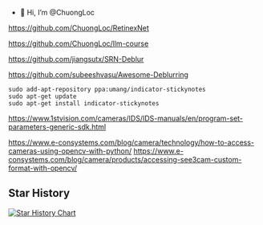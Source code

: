 - 👋 Hi, I’m @ChuongLoc

https://github.com/ChuongLoc/RetinexNet

https://github.com/ChuongLoc/llm-course

https://github.com/jiangsutx/SRN-Deblur

https://github.com/subeeshvasu/Awesome-Deblurring
    
    sudo add-apt-repository ppa:umang/indicator-stickynotes
    sudo apt-get update
    sudo apt-get install indicator-stickynotes

https://www.1stvision.com/cameras/IDS/IDS-manuals/en/program-set-parameters-generic-sdk.html

https://www.e-consystems.com/blog/camera/technology/how-to-access-cameras-using-opencv-with-python/
https://www.e-consystems.com/blog/camera/products/accessing-see3cam-custom-format-with-opencv/

<div class="hide-star">


## Star History

[![Star History Chart](https://api.star-history.com/svg?repos=ChuongLoc/ChuongLoc&type=Date)](https://star-history.com/#ChuongLoc/ChuongLoc&Date)

</div>
